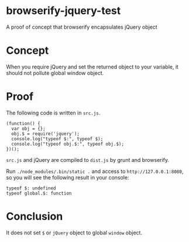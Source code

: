 browserify-jquery-test
======================

A proof of concept that browserify encapsulates jQuery object

# Concept

When you require jQuery and set the returned object to your variable,
it should not pollute global window object.

# Proof

The following code is written in `src.js`.

```
(function() {
  var obj = {};
  obj.$ = require('jquery');
  console.log("typeof $:", typeof $);
  console.log("typeof obj.$:", typeof obj.$);
})();
```

`src.js` and jQuery are compiled to `dist.js` by grunt and browserify.

Run `./node_modules/.bin/static .` and access to `http://127.0.0.1:8080`,
so you will see the following result in your console:

```
typeof $: undefined
typeof global.$: function
```

# Conclusion

It does not set `$` or `jQuery` object to global `window` object.
